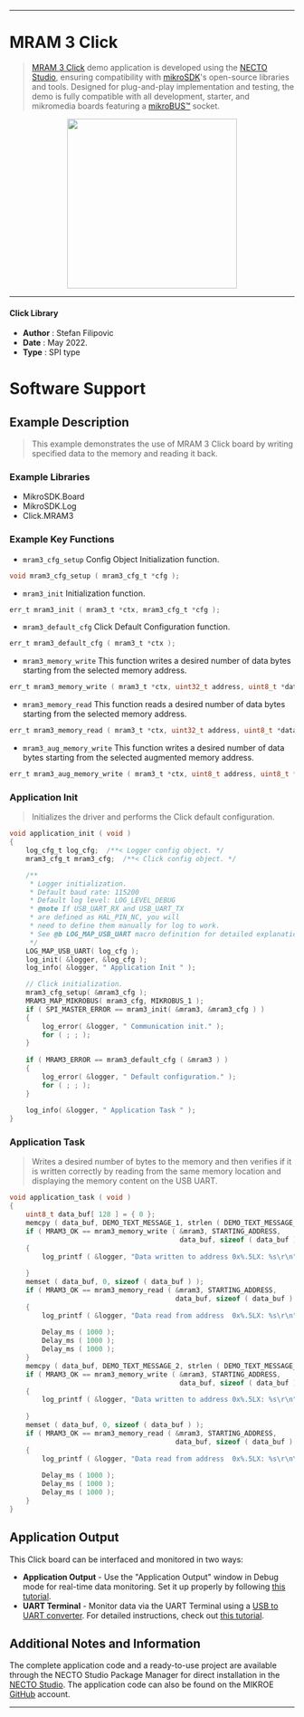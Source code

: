 
---
# MRAM 3 Click

> [MRAM 3 Click](https://www.mikroe.com/?pid_product=MIKROE-5191) demo application is developed using
the [NECTO Studio](https://www.mikroe.com/necto), ensuring compatibility with [mikroSDK](https://www.mikroe.com/mikrosdk)'s
open-source libraries and tools. Designed for plug-and-play implementation and testing, the demo is fully compatible with
all development, starter, and mikromedia boards featuring a [mikroBUS&trade;](https://www.mikroe.com/mikrobus) socket.

<p align="center">
  <img src="https://www.mikroe.com/?pid_product=MIKROE-5191&image=1" height=300px>
</p>

---

#### Click Library

- **Author**        : Stefan Filipovic
- **Date**          : May 2022.
- **Type**          : SPI type

# Software Support

## Example Description

> This example demonstrates the use of MRAM 3 Click board by writing specified data to the memory and reading it back.

### Example Libraries

- MikroSDK.Board
- MikroSDK.Log
- Click.MRAM3

### Example Key Functions

- `mram3_cfg_setup` Config Object Initialization function.
```c
void mram3_cfg_setup ( mram3_cfg_t *cfg );
```

- `mram3_init` Initialization function.
```c
err_t mram3_init ( mram3_t *ctx, mram3_cfg_t *cfg );
```

- `mram3_default_cfg` Click Default Configuration function.
```c
err_t mram3_default_cfg ( mram3_t *ctx );
```

- `mram3_memory_write` This function writes a desired number of data bytes starting from the selected memory address.
```c
err_t mram3_memory_write ( mram3_t *ctx, uint32_t address, uint8_t *data_in, uint32_t len );
```

- `mram3_memory_read` This function reads a desired number of data bytes starting from the selected memory address.
```c
err_t mram3_memory_read ( mram3_t *ctx, uint32_t address, uint8_t *data_out, uint32_t len );
```

- `mram3_aug_memory_write` This function writes a desired number of data bytes starting from the selected augmented memory address.
```c
err_t mram3_aug_memory_write ( mram3_t *ctx, uint8_t address, uint8_t *data_in, uint8_t len );
```

### Application Init

> Initializes the driver and performs the Click default configuration.

```c
void application_init ( void )
{
    log_cfg_t log_cfg;  /**< Logger config object. */
    mram3_cfg_t mram3_cfg;  /**< Click config object. */

    /** 
     * Logger initialization.
     * Default baud rate: 115200
     * Default log level: LOG_LEVEL_DEBUG
     * @note If USB_UART_RX and USB_UART_TX 
     * are defined as HAL_PIN_NC, you will 
     * need to define them manually for log to work. 
     * See @b LOG_MAP_USB_UART macro definition for detailed explanation.
     */
    LOG_MAP_USB_UART( log_cfg );
    log_init( &logger, &log_cfg );
    log_info( &logger, " Application Init " );

    // Click initialization.
    mram3_cfg_setup( &mram3_cfg );
    MRAM3_MAP_MIKROBUS( mram3_cfg, MIKROBUS_1 );
    if ( SPI_MASTER_ERROR == mram3_init( &mram3, &mram3_cfg ) )
    {
        log_error( &logger, " Communication init." );
        for ( ; ; );
    }
    
    if ( MRAM3_ERROR == mram3_default_cfg ( &mram3 ) )
    {
        log_error( &logger, " Default configuration." );
        for ( ; ; );
    }
    
    log_info( &logger, " Application Task " );
}
```

### Application Task

> Writes a desired number of bytes to the memory and then verifies if it is written correctly by reading from the same memory location and displaying the memory content on the USB UART.

```c
void application_task ( void )
{
    uint8_t data_buf[ 128 ] = { 0 };
    memcpy ( data_buf, DEMO_TEXT_MESSAGE_1, strlen ( DEMO_TEXT_MESSAGE_1 ) );
    if ( MRAM3_OK == mram3_memory_write ( &mram3, STARTING_ADDRESS, 
                                          data_buf, sizeof ( data_buf ) ) )
    {
        log_printf ( &logger, "Data written to address 0x%.5LX: %s\r\n", ( uint32_t ) STARTING_ADDRESS, 
                                                                                      data_buf );
    }
    memset ( data_buf, 0, sizeof ( data_buf ) );
    if ( MRAM3_OK == mram3_memory_read ( &mram3, STARTING_ADDRESS, 
                                         data_buf, sizeof ( data_buf ) ) )
    {
        log_printf ( &logger, "Data read from address  0x%.5LX: %s\r\n", ( uint32_t ) STARTING_ADDRESS, 
                                                                                      data_buf );
        Delay_ms ( 1000 );
        Delay_ms ( 1000 );
        Delay_ms ( 1000 );
    }
    memcpy ( data_buf, DEMO_TEXT_MESSAGE_2, strlen ( DEMO_TEXT_MESSAGE_2 ) );
    if ( MRAM3_OK == mram3_memory_write ( &mram3, STARTING_ADDRESS, 
                                          data_buf, sizeof ( data_buf ) ) )
    {
        log_printf ( &logger, "Data written to address 0x%.5LX: %s\r\n", ( uint32_t ) STARTING_ADDRESS, 
                                                                                      data_buf );
    }
    memset ( data_buf, 0, sizeof ( data_buf ) );
    if ( MRAM3_OK == mram3_memory_read ( &mram3, STARTING_ADDRESS, 
                                         data_buf, sizeof ( data_buf ) ) )
    {
        log_printf ( &logger, "Data read from address  0x%.5LX: %s\r\n\n", ( uint32_t ) STARTING_ADDRESS, 
                                                                                        data_buf );
        Delay_ms ( 1000 );
        Delay_ms ( 1000 );
        Delay_ms ( 1000 );
    }
}
```

## Application Output

This Click board can be interfaced and monitored in two ways:
- **Application Output** - Use the "Application Output" window in Debug mode for real-time data monitoring.
Set it up properly by following [this tutorial](https://www.youtube.com/watch?v=ta5yyk1Woy4).
- **UART Terminal** - Monitor data via the UART Terminal using
a [USB to UART converter](https://www.mikroe.com/click/interface/usb?interface*=uart,uart). For detailed instructions,
check out [this tutorial](https://help.mikroe.com/necto/v2/Getting%20Started/Tools/UARTTerminalTool).

## Additional Notes and Information

The complete application code and a ready-to-use project are available through the NECTO Studio Package Manager for 
direct installation in the [NECTO Studio](https://www.mikroe.com/necto). The application code can also be found on
the MIKROE [GitHub](https://github.com/MikroElektronika/mikrosdk_click_v2) account.

---
